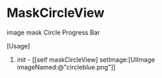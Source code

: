 # MaskCircleView
image mask Circle Progress Bar

[Usage]

1. init - [[self maskCircleView] setImage:[UIImage imageNamed:@"circleblue.png"]]